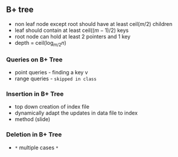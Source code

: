 ## B+ tree
- non leaf node except root should have at least ceil$(m/2)$ children
- leaf should contain at least ceil$((m-1)/2)$ keys
- root node can hold at least 2 pointers and 1 key
- depth = ceil$(\log_{m/2} n)$

### Queries on B+ Tree
- point queries - finding a key v
- range queries - `skipped in class`

### Insertion in B+ Tree
- top down creation of index file
- dynamically adapt the updates in data file to index
- method (slide)

### Deletion in B+ Tree
- `*` multiple cases `*`